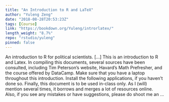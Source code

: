 ```yaml
---
title: "An Introduction to R and LaTeX"
author: "Yuleng Zeng"
date: "2018-08-28T20:53:23Z"
tags: [Course]
link: "https://bookdown.org/Yuleng/introrlatex/"
length_weight: "8.7%"
repo: "rstudio/yuleng"
pinned: false
---
```


An introduction to R for political scientists. [...] This is an introduction to R and Latex. In compiling this documents, several sources have been consulted, including Tim Peterson’s website, Havard’s Math Prefresher, and the course offered by DataCamp. Make sure that you have a laptop throughout this introduction. Install the following applications, if you haven’t done so. Finally, this document is to be used in-class only. As I (will) mention several times, it borrows and merges a lot of resources online. Also, if you see any mistakes or have suggestions, please do shoot me an ...

